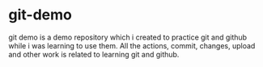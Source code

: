 # git-demo
git demo is a demo repository which i created to practice git and github while i was learning to use them. All the actions, commit, changes, upload and other work is related to learning git and github.

